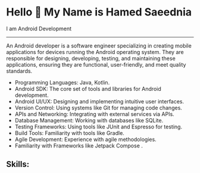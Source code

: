 
Hello 🙋 My Name is Hamed Saeednia
====

I am Android Development

-------

An Android developer is a software engineer specializing in creating mobile applications for devices running the Android operating system. They are responsible for designing, developing, testing, and maintaining these applications, ensuring they are functional, user-friendly, and meet quality standards. 

- Programming Languages: Java, Kotlin.
- Android SDK: The core set of tools and libraries for Android development.
- Android UI/UX: Designing and implementing intuitive user interfaces.
- Version Control: Using systems like Git for managing code changes.
- APIs and Networking: Integrating with external services via APIs.
- Database Management: Working with databases like SQLite.
- Testing Frameworks: Using tools like JUnit and Espresso for testing.
- Build Tools: Familiarity with tools like Gradle.
- Agile Development: Experience with agile methodologies.
- Familiarity with Frameworks like Jetpack Compose . 

## Skills:


